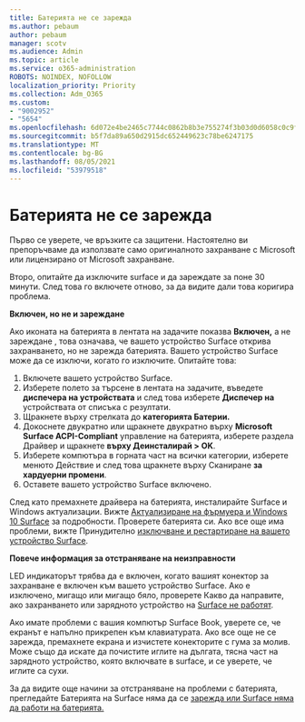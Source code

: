 ```yaml
---
title: Батерията не се зарежда
ms.author: pebaum
author: pebaum
manager: scotv
ms.audience: Admin
ms.topic: article
ms.service: o365-administration
ROBOTS: NOINDEX, NOFOLLOW
localization_priority: Priority
ms.collection: Adm_O365
ms.custom:
- "9002952"
- "5654"
ms.openlocfilehash: 6d072e4be2465c7744c0862b8b3e755274f3b03d0d6058c0c9f7bf23bef8abbd
ms.sourcegitcommit: b5f7da89a650d2915dc652449623c78be6247175
ms.translationtype: MT
ms.contentlocale: bg-BG
ms.lasthandoff: 08/05/2021
ms.locfileid: "53979518"
---
```

# <a name="battery-wont-charge"></a>Батерията не се зарежда

Първо се уверете, че връзките са защитени. Настоятелно ви препоръчваме да използвате само оригиналното захранване с Microsoft или лицензирано от Microsoft захранване.

Второ, опитайте да изключите surface и да зареждате за поне 30 минути. След това го включете отново, за да видите дали това коригира проблема.

**Включен, но не и зареждане**

Ако иконата на батерията в лентата на задачите показва **Включен,** а не зареждане , това означава, че вашето устройство Surface открива захранването, но не зарежда батерията. Вашето устройство Surface може да се изключи, когато го изключите. Опитайте това:

1. Включете вашето устройство Surface.
2. Изберете полето за търсене в лентата на задачите, въведете **диспечера на устройствата** и след това изберете **Диспечер на** устройствата от списъка с резултати.
3. Щракнете върху стрелката до **категорията Батерии.**
4. Докоснете двукратно или щракнете двукратно върху **Microsoft Surface ACPI-Compliant**  управление на батерията, изберете раздела Драйвер и щракнете **върху Деинсталирай > OK**.
5. Изберете компютъра в горната част на всички  категории, изберете менюто Действие и след това щракнете върху Сканиране **за хардуерни промени**.
6. Оставете вашето устройство Surface включено.

След като премахнете драйвера на батерията, инсталирайте Surface и Windows актуализации. Вижте [Актуализиране на фърмуера и Windows 10 Surface](https://support.microsoft.com/help/4023505) за подробности. Проверете батерията си. Ако все още има проблеми, вижте Принудително [изключване и рестартиране на вашето устройство Surface](https://support.microsoft.com/help/4036280/surface-force-a-shut-down-and-restart-your-surface).

**Повече информация за отстраняване на неизправности**

LED индикаторът трябва да е включен, когато вашият конектор за захранване е включен към вашето устройство Surface. Ако е изключено, мигащо или мигащо бяло, проверете Какво да направите, ако захранването или зарядното устройство на [Surface не работят](https://support.microsoft.com/help/4484763/surface-fix-issues-with-your-power-supply). 

Ако имате проблеми с вашия компютър Surface Book, уверете се, че екранът е напълно прикрепен към клавиатурата. Ако все още не се зарежда, премахнете екрана и изчистете конекторите с гума за молив. Може също да искате да почистите иглите на дългата, тясна част на зарядното устройство, която включвате в surface, и се уверете, че иглите са сухи.

За да видите още начини за отстраняване на проблеми с батерията, прегледайте Батерията на Surface няма да се [зарежда или Surface няма да работи на батерията.](https://support.microsoft.com/help/4023536/surface-surface-battery-wont-charge)

